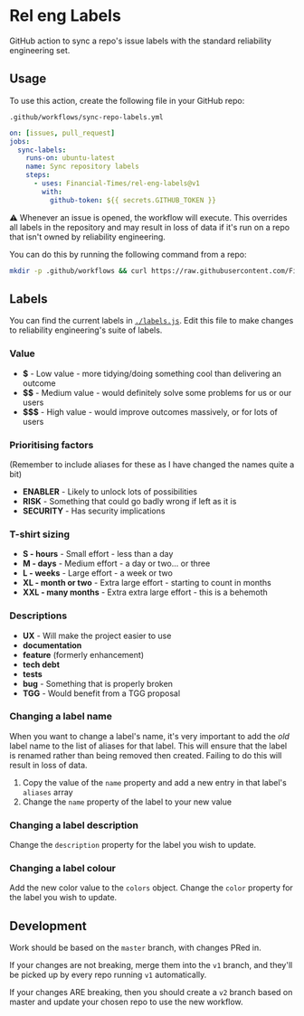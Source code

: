 
# Rel eng Labels

GitHub action to sync a repo's issue labels with the standard reliability engineering set.


## Usage

To use this action, create the following file in your GitHub repo:

```
.github/workflows/sync-repo-labels.yml
```

```yml
on: [issues, pull_request]
jobs:
  sync-labels:
    runs-on: ubuntu-latest
    name: Sync repository labels
    steps:
      - uses: Financial-Times/rel-eng-labels@v1
        with:
          github-token: ${{ secrets.GITHUB_TOKEN }}
```

:warning: Whenever an issue is opened, the workflow will execute. This overrides all labels in the repository and may result in loss of data if it's run on a repo that isn't owned by reliability engineering.

You can do this by running the following command from a repo:

```bash
mkdir -p .github/workflows && curl https://raw.githubusercontent.com/Financial-Times/rel-eng-labels/v1/example.yml --output .github/workflows/sync-repo-labels.yml
```


## Labels

You can find the current labels in [`./labels.js`](labels.js). Edit this file to make changes to reliability engineering's suite of labels.

### Value
- **$** - Low value - more tidying/doing something cool than delivering an outcome
- **$$** - Medium value - would definitely solve some problems for us or our users
- **$$$** - High value - would improve outcomes massively, or for lots of users

### Prioritising factors
(Remember to include aliases for these as I have changed the names quite a bit)
- **ENABLER** - Likely to unlock lots of possibilities
- **RISK** - Something that could go badly wrong if left as it is
- **SECURITY** - Has security implications

### T-shirt sizing

- **S - hours** - Small effort - less than a day
- **M - days** - Medium effort - a day or two... or three
- **L - weeks** - Large effort - a week or two
- **XL - month or two** - Extra large effort - starting to count in months
- **XXL - many months** - Extra extra large effort - this is a behemoth

### Descriptions
- **UX** - Will make the project easier to use
- **documentation**
- **feature** (formerly enhancement)
- **tech debt**
- **tests**
- **bug** - Something that is properly broken
- **TGG** - Would benefit from a TGG proposal

### Changing a label name

When you want to change a label's name, it's very important to add the _old_ label name to the list of aliases for that label. This will ensure that the label is renamed rather than being removed then created. Failing to do this will result in loss of data.

  1. Copy the value of the `name` property and add a new entry in that label's `aliases` array
  2. Change the `name` property of the label to your new value

### Changing a label description

Change the `description` property for the label you wish to update.

### Changing a label colour

Add the new color value to the `colors` object. Change the `color` property for the label you wish to update.


## Development

Work should be based on the `master` branch, with changes PRed in.

If your changes are not breaking, merge them into the `v1` branch, and they'll be picked up by every repo running `v1` automatically.

If your changes ARE breaking, then you should create a `v2` branch based on master and update your chosen repo to use the new workflow.
